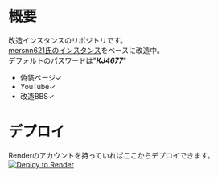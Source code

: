 # 概要  

改造インスタンスのリポジトリです。  
[mersnn621氏のインスタンス](https://github.com/mersnn621/yuki-bbs)をベースに改造中。  
デフォルトのパスワードは"***KJ4677***"  
- 偽装ページ✓  
- YouTube✓
- 改造BBS✓  
# デプロイ  

Renderのアカウントを持っていればここからデプロイできます。  
<a href="https://render.com/deploy?repo=https://github.com/beta9514/B95_ex">
<img src="https://render.com/images/deploy-to-render-button.svg" alt="Deploy to Render">
</a>
